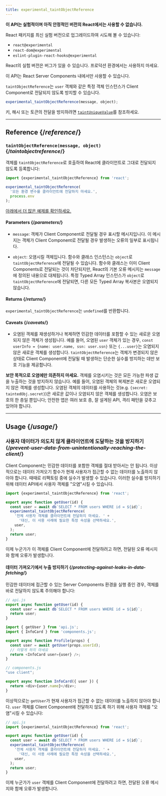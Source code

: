 ```yaml
---
title: experimental_taintObjectReference
---
```


<Wip>

**이 API는 실험적이며 아직 안정적인 버전의 React에서는 사용할 수 없습니다.**

React 패키지를 최신 실험 버전으로 업그레이드하여 시도해 볼 수 있습니다:

- `react@experimental`
- `react-dom@experimental`
- `eslint-plugin-react-hooks@experimental`

React의 실험 버전은 버그가 있을 수 있습니다. 프로덕션 환경에서는 사용하지 마세요.

이 API는 React Server Components 내에서만 사용할 수 있습니다.

</Wip>


<Intro>

`taintObjectReference`는 `user` 객체와 같은 특정 객체 인스턴스가 Client Component로 전달되지 않도록 방지할 수 있습니다.

```js
experimental_taintObjectReference(message, object);
```

키, 해시 또는 토큰의 전달을 방지하려면 [`taintUniqueValue`](/reference/react/experimental_taintUniqueValue)를 참조하세요.

</Intro>

<InlineToc />

---

## Reference {/*reference*/}

### `taintObjectReference(message, object)` {/*taintobjectreference*/}

객체를 `taintObjectReference`로 호출하여 React에 클라이언트로 그대로 전달되지 않도록 등록합니다:

```js
import {experimental_taintObjectReference} from 'react';

experimental_taintObjectReference(
  '모든 환경 변수를 클라이언트에 전달하지 마세요.',
  process.env
);
```

[아래에서 더 많은 예제를 확인하세요.](#usage)

#### Parameters {/*parameters*/}

* `message`: 객체가 Client Component로 전달될 경우 표시할 메시지입니다. 이 메시지는 객체가 Client Component로 전달될 경우 발생하는 오류의 일부로 표시됩니다.

* `object`: 오염시킬 객체입니다. 함수와 클래스 인스턴스는 `object`로 `taintObjectReference`에 전달될 수 있습니다. 함수와 클래스는 이미 Client Components로 전달되는 것이 차단되지만, React의 기본 오류 메시지는 `message`에 정의된 내용으로 대체됩니다. 특정 Typed Array 인스턴스가 `object`로 `taintObjectReference`에 전달되면, 다른 모든 Typed Array 복사본은 오염되지 않습니다.

#### Returns {/*returns*/}

`experimental_taintObjectReference`는 `undefined`를 반환합니다.

#### Caveats {/*caveats*/}

- 오염된 객체를 재생성하거나 복제하면 민감한 데이터를 포함할 수 있는 새로운 오염되지 않은 객체가 생성됩니다. 예를 들어, 오염된 `user` 객체가 있는 경우, `const userInfo = {name: user.name, ssn: user.ssn}` 또는 `{...user}`는 오염되지 않은 새로운 객체를 생성합니다. `taintObjectReference`는 객체가 변경되지 않은 상태로 Client Component에 전달될 때 발생하는 단순한 실수를 방지하는 데만 보호 기능을 제공합니다.

<Pitfall>

**보안 목적으로 오염에만 의존하지 마세요.** 객체를 오염시키는 것은 모든 가능한 파생 값을 누출하는 것을 방지하지 않습니다. 예를 들어, 오염된 객체의 복제본은 새로운 오염되지 않은 객체를 생성합니다. 오염된 객체의 데이터를 사용하는 것(e.g. `{secret: taintedObj.secret}`)은 새로운 값이나 오염되지 않은 객체를 생성합니다. 오염은 보호의 한 층일 뿐입니다; 안전한 앱은 여러 보호 층, 잘 설계된 API, 격리 패턴을 갖추고 있어야 합니다.

</Pitfall>

---

## Usage {/*usage*/}

### 사용자 데이터가 의도치 않게 클라이언트에 도달하는 것을 방지하기 {/*prevent-user-data-from-unintentionally-reaching-the-client*/}

Client Component는 민감한 데이터를 포함한 객체를 절대 받아서는 안 됩니다. 이상적으로는 데이터 가져오기 함수가 현재 사용자가 접근할 수 없는 데이터를 노출하지 않아야 합니다. 때때로 리팩토링 중에 실수가 발생할 수 있습니다. 이러한 실수를 방지하기 위해 데이터 API에서 사용자 객체를 "오염"시킬 수 있습니다.

```js
import {experimental_taintObjectReference} from 'react';

export async function getUser(id) {
  const user = await db`SELECT * FROM users WHERE id = ${id}`;
  experimental_taintObjectReference(
    '전체 사용자 객체를 클라이언트에 전달하지 마세요. ' +
      '대신, 이 사용 사례에 필요한 특정 속성을 선택하세요.',
    user,
  );
  return user;
}
```

이제 누군가가 이 객체를 Client Component에 전달하려고 하면, 전달된 오류 메시지와 함께 오류가 발생합니다.

<DeepDive>

#### 데이터 가져오기에서 누출 방지하기 {/*protecting-against-leaks-in-data-fetching*/}

민감한 데이터에 접근할 수 있는 Server Components 환경을 실행 중인 경우, 객체를 바로 전달하지 않도록 주의해야 합니다:

```js
// api.js
export async function getUser(id) {
  const user = await db`SELECT * FROM users WHERE id = ${id}`;
  return user;
}
```

```js
import { getUser } from 'api.js';
import { InfoCard } from 'components.js';

export async function Profile(props) {
  const user = await getUser(props.userId);
  // 이렇게 하지 마세요
  return <InfoCard user={user} />;
}
```

```js
// components.js
"use client";

export async function InfoCard({ user }) {
  return <div>{user.name}</div>;
}
```

이상적으로는 `getUser`가 현재 사용자가 접근할 수 없는 데이터를 노출하지 않아야 합니다. `user` 객체를 Client Component에 전달하지 않도록 하기 위해 사용자 객체를 "오염"시킬 수 있습니다:

```js
// api.js
import {experimental_taintObjectReference} from 'react';

export async function getUser(id) {
  const user = await db`SELECT * FROM users WHERE id = ${id}`;
  experimental_taintObjectReference(
    '전체 사용자 객체를 클라이언트에 전달하지 마세요. ' +
      '대신, 이 사용 사례에 필요한 특정 속성을 선택하세요.',
    user,
  );
  return user;
}
```

이제 누군가가 `user` 객체를 Client Component에 전달하려고 하면, 전달된 오류 메시지와 함께 오류가 발생합니다.

</DeepDive>